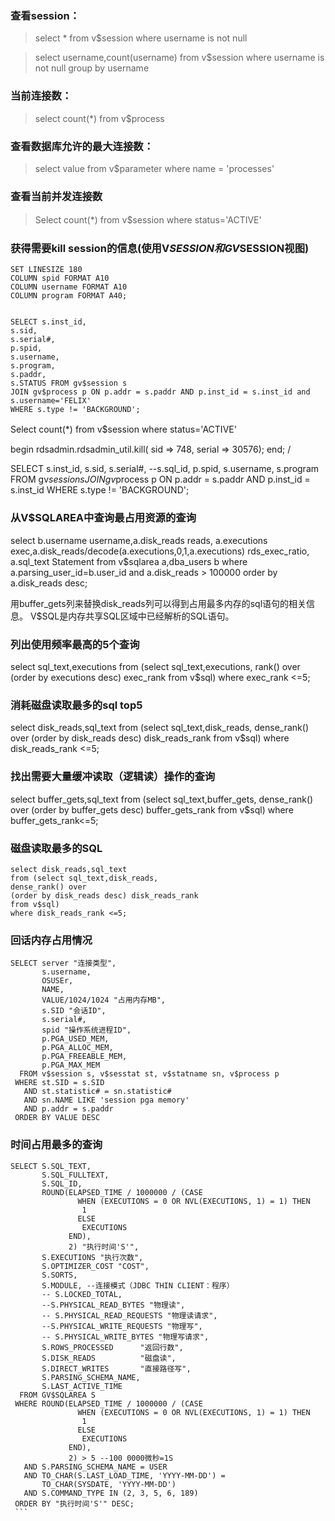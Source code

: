### 查看session：
>select * from v$session where username is not null

>select username,count(username) from v$session where username is not null group by username
### 当前连接数：
>select count(*) from v$process
### 查看数据库允许的最大连接数：
>select value from v$parameter where name = 'processes'
### 查看当前并发连接数 
>Select count(*) from v$session where status='ACTIVE'　

### 获得需要kill session的信息(使用V$SESSION 和 GV$SESSION视图)
```
SET LINESIZE 180
COLUMN spid FORMAT A10
COLUMN username FORMAT A10
COLUMN program FORMAT A40;


SELECT s.inst_id,
s.sid,
s.serial#,
p.spid,
s.username,
s.program,
s.paddr,
s.STATUS FROM gv$session s
JOIN gv$process p ON p.addr = s.paddr AND p.inst_id = s.inst_id and s.username='FELIX'
WHERE s.type != 'BACKGROUND';
```


Select count(*) from v$session where status='ACTIVE'　


begin
    rdsadmin.rdsadmin_util.kill(
        sid    => 748, 
        serial => 30576);
end;
/


SELECT s.inst_id,
       s.sid,
       s.serial#,
       --s.sql_id,
       p.spid,
       s.username,
       s.program
FROM   gv$session s
       JOIN gv$process p ON p.addr = s.paddr AND p.inst_id = s.inst_id
WHERE  s.type != 'BACKGROUND';





### 从V$SQLAREA中查询最占用资源的查询

select b.username username,a.disk_reads reads,
a.executions exec,a.disk_reads/decode(a.executions,0,1,a.executions) rds_exec_ratio,
a.sql_text Statement
from v$sqlarea a,dba_users b
where a.parsing_user_id=b.user_id
and a.disk_reads > 100000
order by a.disk_reads desc;

用buffer_gets列来替换disk_reads列可以得到占用最多内存的sql语句的相关信息。
V$SQL是内存共享SQL区域中已经解析的SQL语句。
### 列出使用频率最高的5个查询

select sql_text,executions
from (select sql_text,executions,
rank() over
(order by executions desc) exec_rank
from v$sql)
where exec_rank <=5;
### 消耗磁盘读取最多的sql top5

select disk_reads,sql_text
from (select sql_text,disk_reads,
dense_rank() over
(order by disk_reads desc) disk_reads_rank
from v$sql)
where disk_reads_rank <=5;

### 找出需要大量缓冲读取（逻辑读）操作的查询

select buffer_gets,sql_text
from (select sql_text,buffer_gets,
dense_rank() over
(order by buffer_gets desc) buffer_gets_rank
from v$sql)
where buffer_gets_rank<=5;
###  磁盘读取最多的SQL
```
select disk_reads,sql_text
from (select sql_text,disk_reads,
dense_rank() over
(order by disk_reads desc) disk_reads_rank
from v$sql)
where disk_reads_rank <=5;
```

### 回话内存占用情况
```
SELECT server "连接类型",
       s.username,
       OSUSEr,
       NAME,
       VALUE/1024/1024 "占用内存MB",
       s.SID "会话ID",
       s.serial#,
       spid "操作系统进程ID",
       p.PGA_USED_MEM,
       p.PGA_ALLOC_MEM,
       p.PGA_FREEABLE_MEM,
       p.PGA_MAX_MEM
  FROM v$session s, v$sesstat st, v$statname sn, v$process p
 WHERE st.SID = s.SID
   AND st.statistic# = sn.statistic#
   AND sn.NAME LIKE 'session pga memory'
   AND p.addr = s.paddr
 ORDER BY VALUE DESC

```




### 时间占用最多的查询
```
SELECT S.SQL_TEXT,
       S.SQL_FULLTEXT,
       S.SQL_ID,
       ROUND(ELAPSED_TIME / 1000000 / (CASE
               WHEN (EXECUTIONS = 0 OR NVL(EXECUTIONS, 1) = 1) THEN
                1
               ELSE
                EXECUTIONS
             END),
             2) "执行时间'S'",
       S.EXECUTIONS "执行次数",
       S.OPTIMIZER_COST "COST",
       S.SORTS,
       S.MODULE, --连接模式（JDBC THIN CLIENT：程序）
       -- S.LOCKED_TOTAL,
       --S.PHYSICAL_READ_BYTES "物理读",
       -- S.PHYSICAL_READ_REQUESTS "物理读请求",
       --S.PHYSICAL_WRITE_REQUESTS "物理写",
       -- S.PHYSICAL_WRITE_BYTES "物理写请求",
       S.ROWS_PROCESSED      "返回行数",
       S.DISK_READS          "磁盘读",
       S.DIRECT_WRITES       "直接路径写",
       S.PARSING_SCHEMA_NAME,
       S.LAST_ACTIVE_TIME
  FROM GV$SQLAREA S
 WHERE ROUND(ELAPSED_TIME / 1000000 / (CASE
               WHEN (EXECUTIONS = 0 OR NVL(EXECUTIONS, 1) = 1) THEN
                1
               ELSE
                EXECUTIONS
             END),
             2) > 5 --100 0000微秒=1S
   AND S.PARSING_SCHEMA_NAME = USER
   AND TO_CHAR(S.LAST_LOAD_TIME, 'YYYY-MM-DD') =
       TO_CHAR(SYSDATE, 'YYYY-MM-DD')
   AND S.COMMAND_TYPE IN (2, 3, 5, 6, 189)
 ORDER BY "执行时间'S'" DESC;
 ```
